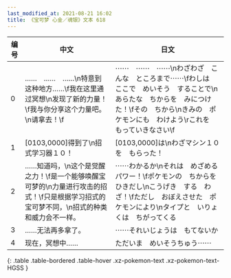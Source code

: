 ```yaml
---
last_modified_at: 2021-08-21 16:02
title: 《宝可梦 心金／魂银》文本 618
---
```

| 编号 | 中文 | 日文 |
| ---- | ---- | ---- |
| 0 | ……　……　……\n特意到这种地方……\f我在这里通过冥想\n发现了新的力量！\f我与你分享这个力量吧。\n请拿去！\f | ⋯⋯　⋯⋯　⋯⋯\nわざわざ　こんな　ところまで⋯⋯\fわしは　ここで　めいそう　することで\nあらたな　ちからを　みにつけた！\fその　ちから\nきみの　ポケモンにも　わけよう\rこれを　もっていきなさい\f |
| 1 | [0103,0000]得到了\n招式学习器１０！ | [0103,0000]は\nわざマシン１０を　もらった！ |
| 2 | ……知道吗，\n这个是觉醒之力！\f是一个能够唤醒宝可梦的\n力量进行攻击的招式！\f只是根据学习招式的宝可梦不同，\n招式的种类和威力会不一样。 | ⋯⋯わかるか\nそれは　めざめるパワー！\fポケモンの　ちからを　ひきだし\nこうげき　する　わざ！\fただし　おぼえさせた　ポケモンにより\nタイプと　いりょくは　ちがってくる |
| 3 | ……无法再多拿了。 | ⋯⋯それいじょうは　もてないか |
| 4 | 现在，冥想中…… | ただいま　めいそうちゅう⋯⋯ |
{: .table .table-bordered .table-hover .xz-pokemon-text .xz-pokemon-text-HGSS }
